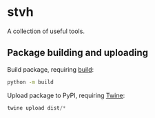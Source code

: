 # stvh

A collection of useful tools.

## Package building and uploading

Build package, requiring [build](https://pypa-build.readthedocs.io/en/stable/):

```sh
python -m build
```

Upload package to PyPI, requiring [Twine](https://twine.readthedocs.io/en/stable/):

```py
twine upload dist/*
```
